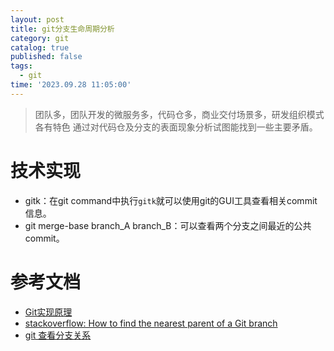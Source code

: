 ```yaml
---
layout: post
title: git分支生命周期分析
category: git
catalog: true
published: false
tags:
  - git
time: '2023.09.28 11:05:00'
---
```


> 团队多，团队开发的微服务多，代码仓多，商业交付场景多，研发组织模式各有特色
> 通过对代码仓及分支的表面现象分析试图能找到一些主要矛盾。

# 技术实现
- gitk：在git command中执行`gitk`就可以使用git的GUI工具查看相关commit信息。
- git merge-base branch_A branch_B：可以查看两个分支之间最近的公共commit。

# 参考文档
- [Git实现原理](https://huweicai.com/git-implementation/#:~:text=Git%20%E6%98%AF%E4%B8%80%E4%B8%AA%E5%9F%BA%E4%BA%8E%E5%BF%AB%E7%85%A7,%E6%9C%89%E4%B8%80%E5%88%B0%E5%A4%9A%E4%B8%AAparent)
- [stackoverflow: How to find the nearest parent of a Git branch](https://stackoverflow.com/questions/3161204/how-to-find-the-nearest-parent-of-a-git-branch)
- [git 查看分支关系](https://juejin.cn/s/git%20%E6%9F%A5%E7%9C%8B%E5%88%86%E6%94%AF%E5%85%B3%E7%B3%BB)